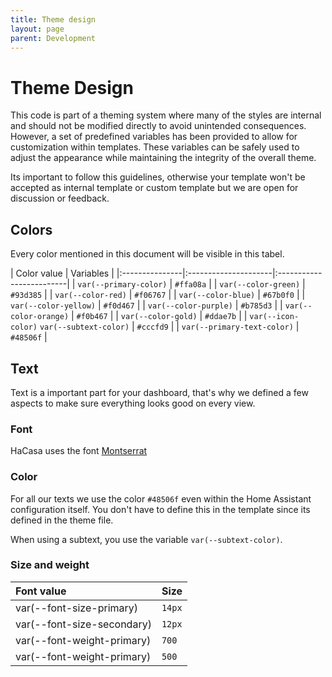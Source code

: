 ```yaml
---
title: Theme design
layout: page
parent: Development
---
```


# Theme Design
This code is part of a theming system where many of the styles are internal and should not be modified directly to avoid unintended consequences. However, a set of predefined variables has been provided to allow for 
customization within templates. These variables can be safely used to adjust the appearance while maintaining the integrity of the overall theme.

Its important to follow this guidelines, otherwise your template won't be accepted as internal template or custom template but we are open for discussion or feedback.

## Colors

Every color mentioned in this document will be visible in this tabel.

| Color value    | Variables   |
|:---------------|:---------------------|:-------------------------|
| <span class="d-inline-block p-2 mr-1 v-align-middle bg-peach"></span> `var(--primary-color)` | `#ffa08a` |
| <span class="d-inline-block p-2 mr-1 v-align-middle bg-green"></span> `var(--color-green)` | `#93d385` |
| <span class="d-inline-block p-2 mr-1 v-align-middle bg-red"></span> `var(--color-red)` | `#f06767` | 
| <span class="d-inline-block p-2 mr-1 v-align-middle bg-blue"></span> `var(--color-blue)` | `#67b0f0` |
| <span class="d-inline-block p-2 mr-1 v-align-middle bg-yellow"></span> `var(--color-yellow)` | `#f0d467` |
| <span class="d-inline-block p-2 mr-1 v-align-middle bg-purple"></span> `var(--color-purple)` | `#b785d3` |
| <span class="d-inline-block p-2 mr-1 v-align-middle bg-orange"></span> `var(--color-orange)` | `#f0b467` |
| <span class="d-inline-block p-2 mr-1 v-align-middle bg-gold"></span> `var(--color-gold)` | `#ddae7b` | 
| <span class="d-inline-block p-2 mr-1 v-align-middle bg-gray-blue"></span> `var(--icon-color)` `var(--subtext-color)` | `#cccfd9` | 
| <span class="d-inline-block p-2 mr-1 v-align-middle bg-black"></span> `var(--primary-text-color)` | `#48506f` | 

## Text

Text is a important part for your dashboard, that's why we defined a few aspects to make sure everything looks good on every view.

### Font
HaCasa uses the font [Montserrat](https://fonts.google.com/specimen/Montserrat)

### Color
For all our texts we use the color <span class="d-inline-block p-2 mr-1 v-align-middle bg-black"></span> `#48506f` even within the Home Assistant configuration itself. You don't have to define this in the template since its defined in the theme file.

When using a subtext, you use the variable <span class="d-inline-block p-2 mr-1 v-align-middle bg-gray-blue"></span>`var(--subtext-color)`.

### Size and weight

| Font value    | Size   |
|:---------------|:---------------------|
| var(--font-size-primary) | `14px` |
| var(--font-size-secondary) | `12px` |
| var(--font-weight-primary) | `700` |
| var(--font-weight-primary) | `500` |

